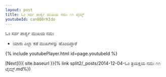 ```yaml
---
layout: post
title: ಓಂ ಸರ್ವ ಪಾರ್ಶ್ವ ಮುಖಯ ನಮಃ ೧೧ ಟೈಮ್ಸ್
youtubeId: can8B0rKIdo
---
```

 
 
 ಓಂ ಸರ್ವ ಪಾರ್ಶ್ವ ಮುಖಯ ನಮಃ  
 
 -  ಯಾರು ಎಲ್ಲಾ ಕಡೆ ಮುಖಗಳನ್ನು ಹೊಂದಿದ್ದಾರೆ 
 
  
 
  
 
 
 
 
 
 


{% include youtubePlayer.html id=page.youtubeId %}
 
[Next]({{ site.baseurl }}{% link  split2/_posts/2014-12-04-ಓಂ ತ್ರಯಕ್ಷಯ ನಮಃ ೧೧ ಟೈಮ್ಸ್.md%})
 
